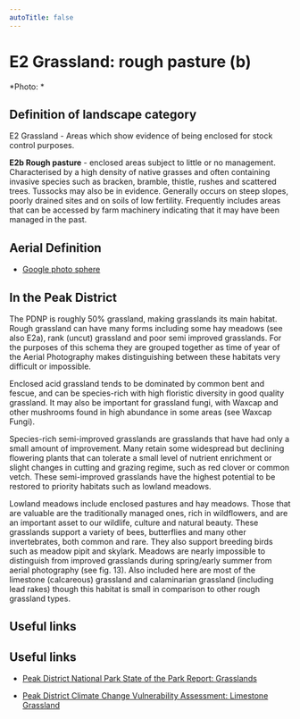 ```yaml
---
autoTitle: false
---
```


# E2 Grassland: rough pasture (b)


*Photo: *

## Definition of landscape category

E2 Grassland - Areas which show evidence of being enclosed for stock control purposes. 

**E2b Rough pasture** - enclosed areas subject to little or no management. Characterised by a high density of native grasses and often containing invasive species such as bracken, bramble, thistle, rushes and scattered trees. Tussocks may also be in evidence. Generally occurs on steep slopes, poorly drained sites and on soils of low fertility. Frequently includes areas that can be accessed by farm machinery indicating that it may have been managed in the past.

## Aerial Definition

* [Google photo sphere](https://goo.gl/maps/FMZgZzHGakCBLSUd7) 

## In the Peak District
The PDNP is roughly 50% grassland, making grasslands its main habitat. Rough grassland can have many forms including some hay meadows (see also E2a), rank (uncut) grassland and poor semi improved grasslands. For the purposes of this schema they are grouped together as time of year of the Aerial Photography makes distinguishing between these habitats very difficult or impossible. 

Enclosed acid grassland tends to be dominated by common bent and fescue, and can be species-rich with high floristic diversity in good quality grassland. It may also be important for grassland fungi, with Waxcap and other mushrooms found in high abundance in some areas (see Waxcap Fungi).

Species-rich semi-improved grasslands are grasslands that have had only a small amount of improvement. Many retain some widespread but declining flowering plants that can tolerate a small level of nutrient enrichment or slight changes in cutting and grazing regime, such as red clover or common vetch. These semi-improved grasslands have the highest potential to be restored to priority habitats such as lowland meadows.

Lowland meadows include enclosed pastures and hay meadows. Those that are valuable are the traditionally managed ones, rich in wildflowers, and are an important asset to our wildlife, culture and natural beauty. These grasslands support a variety of bees, butterflies and many other invertebrates, both common and rare. They also support breeding birds such as meadow pipit and skylark. Meadows are nearly impossible to distinguish from improved grasslands during spring/early summer from aerial photography (see fig. 13). Also included here are most of the limestone (calcareous) grassland and calaminarian grassland (including lead rakes) though this habitat is small in comparison to other rough grassland types. 

## Useful links

## Useful links
* [Peak District National Park State of the Park Report: Grasslands](https://reports.peakdistrict.gov.uk/sotpr/docs/wildlife-habitat/habitats.html#grassland) 

* [Peak District Climate Change Vulnerability Assessment: Limestone Grassland](https://reports.peakdistrict.gov.uk/ccva/docs/assessments/habitats/limestonegrassland.html)